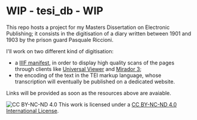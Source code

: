 # WIP - tesi_db - WIP

This repo hosts a project for my Masters Dissertation on Electronic Publishing; it consists in the digitisation of a diary written between 1901 and 1903 by the prison guard Pasquale Riccioni.  

I'll work on two different kind of digitisation: 
- a [IIIF manifest](https://dariobaldini98.github.io/tesi_db/iiif/tesi_db_manifest.json), in order to display high quality scans of the pages through clients like [Universal Viewer](https://uv-v4.netlify.app/#?manifest=https://dariobaldini98.github.io/tesi_db/iiif/tesi_db_manifest.json) and [Mirador 3](https://projectmirador.org/embed/?iiif-content=https://dariobaldini98.github.io/tesi_db/iiif/tesi_db_manifest.json);
- the encoding of the text in the TEI markup language, whose transcription will eventually be published on a dedicated website.  

Links will be provided as soon as the resources above are avaiable.  

![CC BY-NC-ND 4.0](https://i.creativecommons.org/l/by-nc-nd/4.0/88x31.png) This work is licensed under a [CC BY-NC-ND 4.0 International License](https://creativecommons.org/licenses/by-nc-nd/4.0/deed.en).
